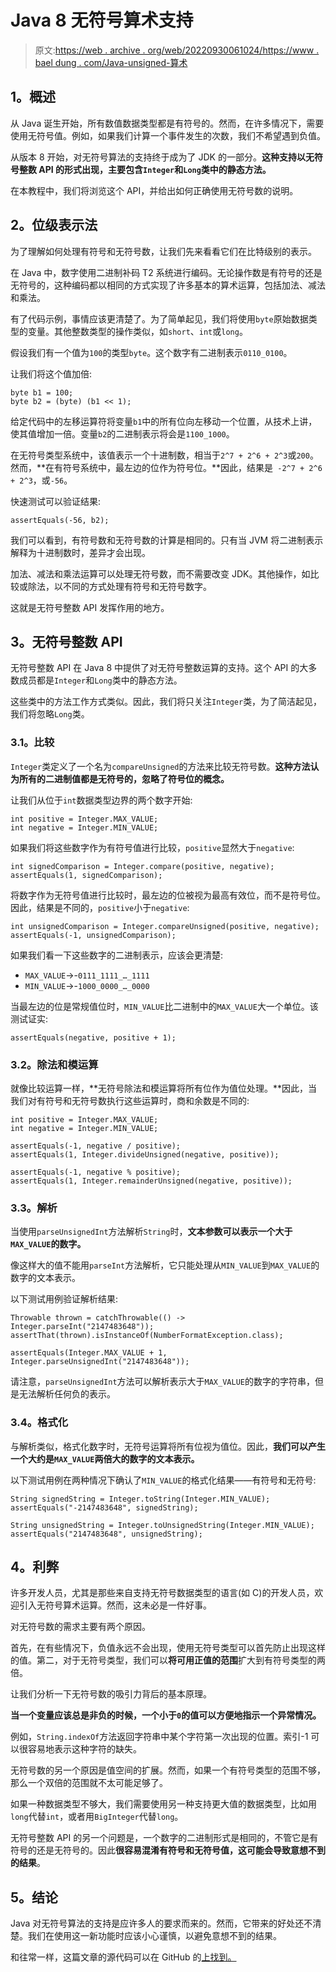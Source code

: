 # Java 8 无符号算术支持

> 原文:[https://web . archive . org/web/20220930061024/https://www . bael dung . com/Java-unsigned-算术](https://web.archive.org/web/20220930061024/https://www.baeldung.com/java-unsigned-arithmetic)

## **1。概述**

从 Java 诞生开始，所有数值数据类型都是有符号的。然而，在许多情况下，需要使用无符号值。例如，如果我们计算一个事件发生的次数，我们不希望遇到负值。

从版本 8 开始，对无符号算法的支持终于成为了 JDK 的一部分。**这种支持以无符号整数 API 的形式出现，主要包含`Integer`和`Long`类中的静态方法。**

在本教程中，我们将浏览这个 API，并给出如何正确使用无符号数的说明。

## **2。位级表示法**

为了理解如何处理有符号和无符号数，让我们先来看看它们在比特级别的表示。

在 Java 中，数字使用二进制补码 T2 系统进行编码。无论操作数是有符号的还是无符号的，这种编码都以相同的方式实现了许多基本的算术运算，包括加法、减法和乘法。

有了代码示例，事情应该更清楚了。为了简单起见，我们将使用`byte`原始数据类型的变量。其他整数类型的操作类似，如`short`、`int`或`long`。

假设我们有一个值为`100`的类型`byte`。这个数字有二进制表示`0110_0100`。

让我们将这个值加倍:

```
byte b1 = 100;
byte b2 = (byte) (b1 << 1);
```

给定代码中的左移运算符将变量`b1`中的所有位向左移动一个位置，从技术上讲，使其值增加一倍。变量`b2`的二进制表示将会是`1100_1000`。

在无符号类型系统中，该值表示一个十进制数，相当于`2^7 + 2^6 + 2^3`或`200`。然而，**在有符号系统中，最左边的位作为符号位。**因此，结果是` -2^7 + 2^6 + 2^3`，或`-56`。

快速测试可以验证结果:

```
assertEquals(-56, b2);
```

我们可以看到，有符号数和无符号数的计算是相同的。只有当 JVM 将二进制表示解释为十进制数时，差异才会出现。

加法、减法和乘法运算可以处理无符号数，而不需要改变 JDK。其他操作，如比较或除法，以不同的方式处理有符号和无符号数字。

这就是无符号整数 API 发挥作用的地方。

## **3。无符号整数 API**

无符号整数 API 在 Java 8 中提供了对无符号整数运算的支持。这个 API 的大多数成员都是`Integer`和`Long`类中的静态方法。

这些类中的方法工作方式类似。因此，我们将只关注`Integer`类，为了简洁起见，我们将忽略`Long`类。

### **3.1。比较**

`Integer`类定义了一个名为`compareUnsigned`的方法来比较无符号数。**这种方法认为所有的二进制值都是无符号的，忽略了符号位的概念。**

让我们从位于`int`数据类型边界的两个数字开始:

```
int positive = Integer.MAX_VALUE;
int negative = Integer.MIN_VALUE;
```

如果我们将这些数字作为有符号值进行比较，`positive`显然大于`negative`:

```
int signedComparison = Integer.compare(positive, negative);
assertEquals(1, signedComparison);
```

将数字作为无符号值进行比较时，最左边的位被视为最高有效位，而不是符号位。因此，结果是不同的，`positive`小于`negative`:

```
int unsignedComparison = Integer.compareUnsigned(positive, negative);
assertEquals(-1, unsignedComparison);
```

如果我们看一下这些数字的二进制表示，应该会更清楚:

*   `MAX_VALUE`->-`0111_1111_…_1111`
*   `MIN_VALUE`->-`1000_0000_…_0000`

当最左边的位是常规值位时，`MIN_VALUE`比二进制中的`MAX_VALUE`大一个单位。该测试证实:

```
assertEquals(negative, positive + 1);
```

### **3.2。除法和模运算**

就像比较运算一样，**无符号除法和模运算将所有位作为值位处理。**因此，当我们对有符号和无符号数执行这些运算时，商和余数是不同的:

```
int positive = Integer.MAX_VALUE;
int negative = Integer.MIN_VALUE;

assertEquals(-1, negative / positive);
assertEquals(1, Integer.divideUnsigned(negative, positive));

assertEquals(-1, negative % positive);
assertEquals(1, Integer.remainderUnsigned(negative, positive));
```

### **3.3。解析**

当使用`parseUnsignedInt`方法解析`String`时，**文本参数可以表示一个大于`MAX_VALUE`的数字。**

像这样大的值不能用`parseInt`方法解析，它只能处理从`MIN_VALUE`到`MAX_VALUE`的数字的文本表示。

以下测试用例验证解析结果:

```
Throwable thrown = catchThrowable(() -> Integer.parseInt("2147483648"));
assertThat(thrown).isInstanceOf(NumberFormatException.class);

assertEquals(Integer.MAX_VALUE + 1, Integer.parseUnsignedInt("2147483648"));
```

请注意，`parseUnsignedInt`方法可以解析表示大于`MAX_VALUE`的数字的字符串，但是无法解析任何负的表示。

### **3.4。格式化**

与解析类似，格式化数字时，无符号运算将所有位视为值位。因此，**我们可以产生一个大约是`MAX_VALUE`两倍大的数字的文本表示。**

以下测试用例在两种情况下确认了`MIN_VALUE`的格式化结果——有符号和无符号:

```
String signedString = Integer.toString(Integer.MIN_VALUE);
assertEquals("-2147483648", signedString);

String unsignedString = Integer.toUnsignedString(Integer.MIN_VALUE);
assertEquals("2147483648", unsignedString);
```

## **4。利弊**

许多开发人员，尤其是那些来自支持无符号数据类型的语言(如 C)的开发人员，欢迎引入无符号算术运算。然而，这未必是一件好事。

对无符号数的需求主要有两个原因。

首先，在有些情况下，负值永远不会出现，使用无符号类型可以首先防止出现这样的值。第二，对于无符号类型，我们可以**将可用正值的范围**扩大到有符号类型的两倍。

让我们分析一下无符号数的吸引力背后的基本原理。

**当一个变量应该总是非负的时候，一个小于`0`的值可以方便地指示一个异常情况。**

例如，`String.indexOf`方法返回字符串中某个字符第一次出现的位置。索引-1 可以很容易地表示这种字符的缺失。

无符号数的另一个原因是值空间的扩展。然而，如果一个有符号类型的范围不够，那么一个双倍的范围就不太可能足够了。

如果一种数据类型不够大，我们需要使用另一种支持更大值的数据类型，比如用`long`代替`int`，或者用`BigInteger`代替`long`。

无符号整数 API 的另一个问题是，一个数字的二进制形式是相同的，不管它是有符号的还是无符号的。因此**很容易混淆有符号和无符号值，这可能会导致意想不到的结果**。

## **5。结论**

Java 对无符号算法的支持是应许多人的要求而来的。然而，它带来的好处还不清楚。我们在使用这一新功能时应该小心谨慎，以避免意想不到的结果。

和往常一样，这篇文章的源代码可以在 GitHub 的[上找到。](https://web.archive.org/web/20220712100819/https://github.com/eugenp/tutorials/tree/master/core-java-modules/core-java-lang-math)